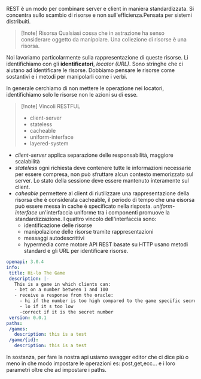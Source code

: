 REST è un modo per combinare server e client in maniera standardizzata. Si concentra sullo scambio di risorse e non sull'efficienza.Pensata per sistemi distribuiti.

>[!note] Risorsa
>Qualsiasi cossa che in astrazione ha senso considerare oggetto da manipolare. Una collezione di risorse è una risorsa. 

Noi lavoriamo particolarmente sulla rappresentazione di queste risorse.
Li identifichiamo con gli **identificatori**, *locator (URL)*. Sono stringhe che ci aiutano ad identificare le risorse.
Dobbiamo pensare le risorse come sostantivi e i metodi per manipolarli come i verbi. 

In generale cerchiamo di non mettere le operazione nei locatori, identifichiamo solo le risorse non le azioni su di esse.

>[!note] Vincoli RESTFUL
>- client-server
>- stateless
>- cacheable
>- uniform-interface
>- layered-system




- *client-server* applica separazione delle responsabilità, maggiore scalabilità
- *stateless* ogni richiesta deve contenere tutte le informazioni necessarie per essere compresa, non può sfruttare alcun contesto memorizzato sul server. Lo stato della sessione deve essere mantenuto interamente sul client.
- *caheable* permettere al client di riutilizzare una rappresentazione della risorsa che è considerata cacheable, il periodo di tempo che una eisorsa può essere messa in cache è specificato nella risposta.
*uniform-interface* un'interfaccia uniforme tra i componenti promuove la standardizzazione. I quattro vincolo dell'interfaccia sono:
	- identificazione delle risorse
	- manipolazione delle risorse tramite rappresentazioni
	- messaggi autodescrittivi
	- hypermedia come motore 
	API REST basate su HTTP usano metodi standard e gli URL per identificare risorse.

 ```YAML
 openapi: 3.0.4
info: 
  title: Hi-lo The Game
  description: |-
    This is a game in which clients can:
    - bet on a number between 1 and 100
    - receive a response from the oracle:
      - hi if the number is too high compared to the game specific secret number
      - lo if it s too low
      -correct if it is the secret number
  version: 0.0.1
paths:
  /games:
    description: this is a test
  /game/{id}:
    description: this is a test
 
 ```
In sostanza, per fare la nostra api usiamo swagger editor che ci dice più o meno in che modo impostare le operazioni es: post,get,ecc... e i loro parametri oltre che ad impostare i paths. 